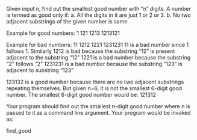 Given input n, find out the smallest good number with “n” digits.  A number is termed as good only if:
a. All the digits in it are just 1 or 2 or 3.
b. No two adjacent  substrings of the given number is same

Example for good numbers: 1 121 1213 1213121

Example for bad numbers: 11 1212 1221 1231231
11 is a bad number since 1 follows 1.
Similarly 1212 is bad because the substring “12” is present adjacent to the substring “12”
1221 is a bad number because the substring “2” follows “2”
1231231 is a bad number because the substring “123” is adjacent to substring “123” 

123132 is a good number because there are no two adjacent substrings repeating themselves. But given n=6, it is not the smallest 6-digit good number. The smallest 6-digit good number would be:
121312

Your program should find out the smallest n-digit good number where n is passed to it as a command line argument.
Your program would be invoked as:

find_good <n>
